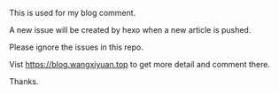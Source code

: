 This is used for my blog comment.

A new issue will be created by hexo when a new article is pushed.

Please ignore the issues in this repo.

Vist https://blog.wangxiyuan.top to get more detail and comment there.

Thanks.
